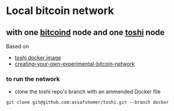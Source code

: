 # Local bitcoin network 
## with one [bitcoind](https://en.bitcoin.it/wiki/Bitcoind) node and one [toshi](https://toshi.io) node
Based on 
- [toshi docker image](http://geraldkaszuba.com/creating-your-own-experimental-bitcoin-network/)
- [creating-your-own-experimental-bitcoin-network](http://geraldkaszuba.com/creating-your-own-experimental-bitcoin-network/)

### to run the network
-  clone the toshi repo's branch with an ammended Docker file
```
git clone git@github.com:assafshomer/toshi.git --branch docker
```